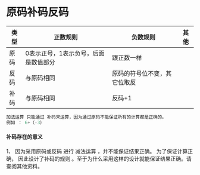 # 原码补码反码

类型| 正数规则 | 负数规则 | 其他
-|-|-|-
原码|0表示正号，1表示负号，后面是数值部分|跟正数一样|
反码|与原码相同|原码的符号位不变，其它位取反|
补码|与原码相同|反码+1|

```java
加法运算 只能通过 补码来运算，因为通过原码不能保证所有的计算都是正确的。
例如 ： 6+（-3）
```

#### 补码存在的意义
1、 因为采用原码或反码 进行 减法运算 ，并不能保证结果正确。 为了保证计算正确， 因此设计了补码的规则 。至于为什么采用这样的设计就能保证结果正确。请查阅其他资料。
